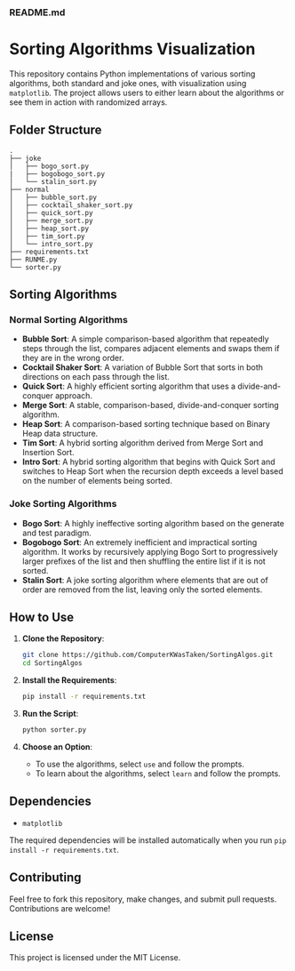 ### README.md

# Sorting Algorithms Visualization

This repository contains Python implementations of various sorting algorithms, both standard and joke ones, with visualization using `matplotlib`. The project allows users to either learn about the algorithms or see them in action with randomized arrays.

## Folder Structure

```
.
├── joke
│   ├── bogo_sort.py
|   ├── bogobogo_sort.py
│   └── stalin_sort.py
├── normal
│   ├── bubble_sort.py
│   ├── cocktail_shaker_sort.py
│   ├── quick_sort.py
│   ├── merge_sort.py
│   ├── heap_sort.py
│   ├── tim_sort.py
│   └── intro_sort.py
├── requirements.txt
├── RUNME.py
└── sorter.py
```

## Sorting Algorithms

### Normal Sorting Algorithms
- **Bubble Sort**: A simple comparison-based algorithm that repeatedly steps through the list, compares adjacent elements and swaps them if they are in the wrong order.
- **Cocktail Shaker Sort**: A variation of Bubble Sort that sorts in both directions on each pass through the list.
- **Quick Sort**: A highly efficient sorting algorithm that uses a divide-and-conquer approach.
- **Merge Sort**: A stable, comparison-based, divide-and-conquer sorting algorithm.
- **Heap Sort**: A comparison-based sorting technique based on Binary Heap data structure.
- **Tim Sort**: A hybrid sorting algorithm derived from Merge Sort and Insertion Sort.
- **Intro Sort**: A hybrid sorting algorithm that begins with Quick Sort and switches to Heap Sort when the recursion depth exceeds a level based on the number of elements being sorted.

### Joke Sorting Algorithms
- **Bogo Sort**: A highly ineffective sorting algorithm based on the generate and test paradigm.
- **Bogobogo Sort**: An extremely inefficient and impractical sorting algorithm. It works by recursively applying Bogo Sort to progressively larger prefixes of the list and then shuffling the entire list if it is not sorted.
- **Stalin Sort**: A joke sorting algorithm where elements that are out of order are removed from the list, leaving only the sorted elements.

## How to Use

1. **Clone the Repository**:
    ```sh
    git clone https://github.com/ComputerKWasTaken/SortingAlgos.git
    cd SortingAlgos
    ```

2. **Install the Requirements**:
    ```sh
    pip install -r requirements.txt
    ```

3. **Run the Script**:
    ```sh
    python sorter.py
    ```

4. **Choose an Option**:
    - To use the algorithms, select `use` and follow the prompts.
    - To learn about the algorithms, select `learn` and follow the prompts.

## Dependencies

- `matplotlib`

The required dependencies will be installed automatically when you run `pip install -r requirements.txt`.

## Contributing

Feel free to fork this repository, make changes, and submit pull requests. Contributions are welcome!

## License

This project is licensed under the MIT License.
